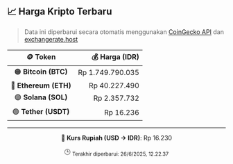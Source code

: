 

<!-- HARGA_KRIPTO -->
## 📈 Harga Kripto Terbaru

> Data ini diperbarui secara otomatis menggunakan [CoinGecko API](https://www.coingecko.com/) dan [exchangerate.host](https://exchangerate.host/)

<div align="center">

| 🪙 Token | 💰 Harga (IDR) |
|:------:|---------------:|
| 🟠 **Bitcoin (BTC)**   | Rp 1.749.790.035 |
| 🔵 **Ethereum (ETH)**  | Rp 40.227.490 |
| 🟣 **Solana (SOL)**    | Rp 2.357.732 |
| 🟢 **Tether (USDT)**   | Rp 16.236 |

---

💱 **Kurs Rupiah (USD → IDR)**: Rp 16.230

🕒 <sub>Terakhir diperbarui: 26/6/2025, 12.22.37</sub>

</div>
<!-- /HARGA_KRIPTO -->
